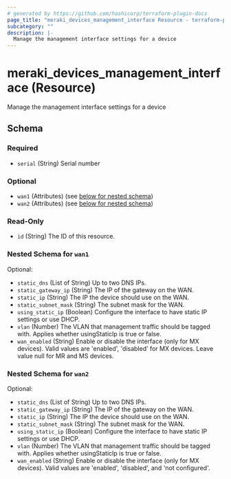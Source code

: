 ```yaml
---
# generated by https://github.com/hashicorp/terraform-plugin-docs
page_title: "meraki_devices_management_interface Resource - terraform-provider-meraki"
subcategory: ""
description: |-
  Manage the management interface settings for a device
---
```


# meraki_devices_management_interface (Resource)

Manage the management interface settings for a device



<!-- schema generated by tfplugindocs -->
## Schema

### Required

- `serial` (String) Serial number

### Optional

- `wan1` (Attributes) (see [below for nested schema](#nestedatt--wan1))
- `wan2` (Attributes) (see [below for nested schema](#nestedatt--wan2))

### Read-Only

- `id` (String) The ID of this resource.

<a id="nestedatt--wan1"></a>
### Nested Schema for `wan1`

Optional:

- `static_dns` (List of String) Up to two DNS IPs.
- `static_gateway_ip` (String) The IP of the gateway on the WAN.
- `static_ip` (String) The IP the device should use on the WAN.
- `static_subnet_mask` (String) The subnet mask for the WAN.
- `using_static_ip` (Boolean) Configure the interface to have static IP settings or use DHCP.
- `vlan` (Number) The VLAN that management traffic should be tagged with. Applies whether usingStaticIp is true or false.
- `wan_enabled` (String) Enable or disable the interface (only for MX devices). Valid values are 'enabled', 'disabled' for MX devices. Leave value null for MR and MS devices.


<a id="nestedatt--wan2"></a>
### Nested Schema for `wan2`

Optional:

- `static_dns` (List of String) Up to two DNS IPs.
- `static_gateway_ip` (String) The IP of the gateway on the WAN.
- `static_ip` (String) The IP the device should use on the WAN.
- `static_subnet_mask` (String) The subnet mask for the WAN.
- `using_static_ip` (Boolean) Configure the interface to have static IP settings or use DHCP.
- `vlan` (Number) The VLAN that management traffic should be tagged with. Applies whether usingStaticIp is true or false.
- `wan_enabled` (String) Enable or disable the interface (only for MX devices). Valid values are 'enabled', 'disabled', and 'not configured'.
